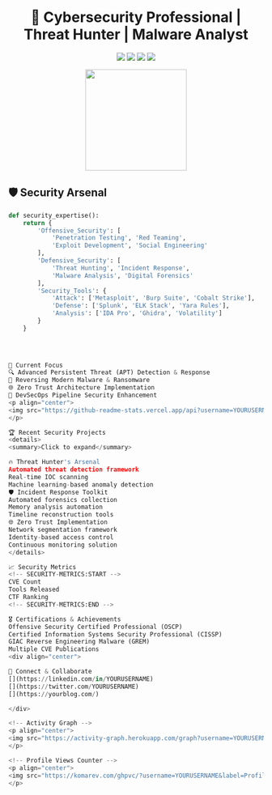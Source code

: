 <h1 align="center">🔐 Cybersecurity Professional | Threat Hunter | Malware Analyst</h1>

<p align="center">
  <img src="https://img.shields.io/badge/Security-Expert-red"/>
  <img src="https://img.shields.io/badge/CTF-Active_Player-blue"/>
  <img src="https://img.shields.io/badge/OSCP-Certified-brightgreen"/>
  <img src="https://img.shields.io/badge/CVEs-Published-yellow"/>
</p>

<div align="center">
  <img src="https://raw.githubusercontent.com/gist/patevs/b007a0e98fb216438d4cbf559fac4166/raw/88f20c9d749d756be63f22b09f3c4ac570bc5101/computer.gif" width="200">
</div>

## 🛡️ Security Arsenal

```python
def security_expertise():
    return {
        'Offensive_Security': [
            'Penetration Testing', 'Red Teaming',
            'Exploit Development', 'Social Engineering'
        ],
        'Defensive_Security': [
            'Threat Hunting', 'Incident Response',
            'Malware Analysis', 'Digital Forensics'
        ],
        'Security_Tools': {
            'Attack': ['Metasploit', 'Burp Suite', 'Cobalt Strike'],
            'Defense': ['Splunk', 'ELK Stack', 'Yara Rules'],
            'Analysis': ['IDA Pro', 'Ghidra', 'Volatility']
        }
    }

    

    
🎯 Current Focus
🔍 Advanced Persistent Threat (APT) Detection & Response
🦠 Reversing Modern Malware & Ransomware
🌐 Zero Trust Architecture Implementation
🚀 DevSecOps Pipeline Security Enhancement
<p align="center">
<img src="https://github-readme-stats.vercel.app/api?username=YOURUSERNAME&show_icons=true&theme=dark" alt="GitHub Stats"/>
</p>

🏆 Recent Security Projects
<details>
<summary>Click to expand</summary>

🔥 Threat Hunter's Arsenal
Automated threat detection framework
Real-time IOC scanning
Machine learning-based anomaly detection
🛡️ Incident Response Toolkit
Automated forensics collection
Memory analysis automation
Timeline reconstruction tools
🌐 Zero Trust Implementation
Network segmentation framework
Identity-based access control
Continuous monitoring solution
</details>

📈 Security Metrics
<!-- SECURITY-METRICS:START -->
CVE Count
Tools Released
CTF Ranking
<!-- SECURITY-METRICS:END -->

🎖️ Certifications & Achievements
Offensive Security Certified Professional (OSCP)
Certified Information Systems Security Professional (CISSP)
GIAC Reverse Engineering Malware (GREM)
Multiple CVE Publications
<div align="center">

🔗 Connect & Collaborate
[](https://linkedin.com/in/YOURUSERNAME)
[](https://twitter.com/YOURUSERNAME)
[](https://yourblog.com/)

</div>

<!-- Activity Graph -->
<p align="center">
<img src="https://activity-graph.herokuapp.com/graph?username=YOURUSERNAME&theme=react-dark" alt="Contribution Graph" />
</p>

<!-- Profile Views Counter -->
<p align="center">
<img src="https://komarev.com/ghpvc/?username=YOURUSERNAME&label=Profile%20views&color=0e75b6&style=flat" alt="Profile views" />
</p>
